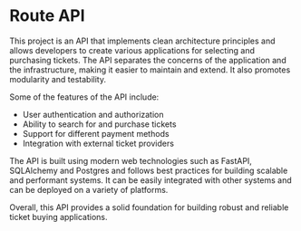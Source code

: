 # Route API

This project is an API that implements clean architecture principles and allows developers to create various applications for selecting and purchasing tickets. The API separates the concerns of the application and the infrastructure, making it easier to maintain and extend. It also promotes modularity and testability.

Some of the features of the API include:

* User authentication and authorization
* Ability to search for and purchase tickets
* Support for different payment methods
* Integration with external ticket providers

The API is built using modern web technologies such as FastAPI, SQLAlchemy and Postgres and follows best practices for building scalable and performant systems. It can be easily integrated with other systems and can be deployed on a variety of platforms.

Overall, this API provides a solid foundation for building robust and reliable ticket buying applications.